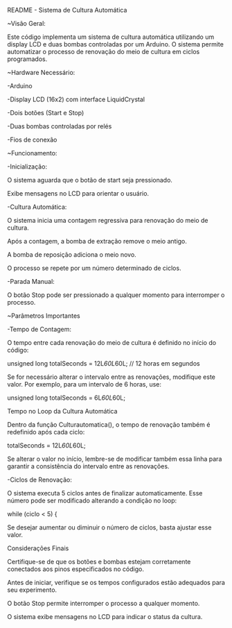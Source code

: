 README - Sistema de Cultura Automática


~Visão Geral:

Este código implementa um sistema de cultura automática utilizando um display LCD e duas bombas controladas por um Arduino. O sistema permite automatizar o processo de renovação do meio de cultura em ciclos programados.


~Hardware Necessário:

-Arduino

-Display LCD (16x2) com interface LiquidCrystal

-Dois botões (Start e Stop)

-Duas bombas controladas por relés

-Fios de conexão


~Funcionamento:

-Inicialização:

O sistema aguarda que o botão de start seja pressionado.

Exibe mensagens no LCD para orientar o usuário.

-Cultura Automática:

O sistema inicia uma contagem regressiva para renovação do meio de cultura.

Após a contagem, a bomba de extração remove o meio antigo.

A bomba de reposição adiciona o meio novo.

O processo se repete por um número determinado de ciclos.

-Parada Manual:

O botão Stop pode ser pressionado a qualquer momento para interromper o processo.


~Parâmetros Importantes

-Tempo de Contagem:

O tempo entre cada renovação do meio de cultura é definido no início do código:

unsigned long totalSeconds = 12L*60L*60L; // 12 horas em segundos

Se for necessário alterar o intervalo entre as renovações, modifique este valor. Por exemplo, para um intervalo de 6 horas, use:

unsigned long totalSeconds = 6L*60L*60L;

Tempo no Loop da Cultura Automática

Dentro da função Culturautomatica(), o tempo de renovação também é redefinido após cada ciclo:

totalSeconds = 12L*60L*60L;

Se alterar o valor no início, lembre-se de modificar também essa linha para garantir a consistência do intervalo entre as renovações.


-Ciclos de Renovação:

O sistema executa 5 ciclos antes de finalizar automaticamente. Esse número pode ser modificado alterando a condição no loop:

while (ciclo < 5) {

Se desejar aumentar ou diminuir o número de ciclos, basta ajustar esse valor.

Considerações Finais

Certifique-se de que os botões e bombas estejam corretamente conectados aos pinos especificados no código.

Antes de iniciar, verifique se os tempos configurados estão adequados para seu experimento.

O botão Stop permite interromper o processo a qualquer momento.

O sistema exibe mensagens no LCD para indicar o status da cultura.

